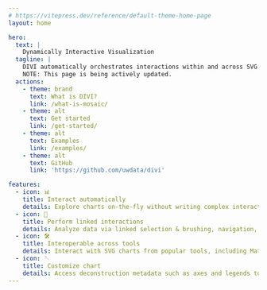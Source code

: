 ```yaml
---
# https://vitepress.dev/reference/default-theme-home-page
layout: home

hero:
  text: |
    Dynamically Interactive Visualization
  tagline: |
    DIVI automatically orchestrates interactions within and across SVG visualizations. 
    NOTE: This page is being actively updated.
  actions:
    - theme: brand
      text: What is DIVI?
      link: /what-is-mosaic/
    - theme: alt
      text: Get started
      link: /get-started/
    - theme: alt
      text: Examples
      link: /examples/
    - theme: alt
      text: GitHub
      link: 'https://github.com/uwdata/divi'

features:
  - icon: 📊
    title: Interact automatically
    details: Explore charts on-the-fly without writing complex interaction handling code.
  - icon: 🔗
    title: Perform linked interactions
    details: Analyze data via linked selection & brushing, navigation, filtering, annotation, and sorting.
  - icon: 🛠️
    title: Interoperable across tools
    details: Interact with SVG charts from popular tools, including Matplotlib, ggplot2, and Excel.
  - icon: 🪡
    title: Customize chart
    details: Access deconstruction metadata such as axes and legends to tailor plotting behavior.
---
```

